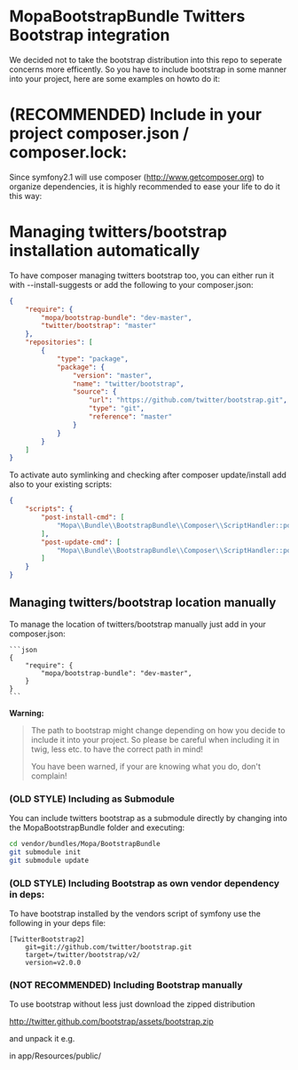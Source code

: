 MopaBootstrapBundle Twitters Bootstrap integration
==================================================

We decided not to take the bootstrap distribution into this repo to seperate concerns more efficently.
So you have to include bootstrap in some manner into your project, here are some examples on howto do it:


# (RECOMMENDED) Include in your project composer.json / composer.lock:

Since symfony2.1 will use composer (http://www.getcomposer.org) to organize dependencies, 
it is highly recommended to ease your life to do it this way:

# Managing twitters/bootstrap installation automatically

To have composer managing twitters bootstrap too, you can either run it with
--install-suggests or add the following to your composer.json:

```json
{
    "require": {
        "mopa/bootstrap-bundle": "dev-master",
        "twitter/bootstrap": "master"
    },
    "repositories": [
        {
            "type": "package",
            "package": {
                "version": "master",
                "name": "twitter/bootstrap",
                "source": {
                    "url": "https://github.com/twitter/bootstrap.git",
                    "type": "git",
                    "reference": "master"
                }
            }
        }
    ]
}
```

To activate auto symlinking and checking after composer update/install add also to your existing scripts:

```json
{
    "scripts": {
        "post-install-cmd": [
            "Mopa\\Bundle\\BootstrapBundle\\Composer\\ScriptHandler::postInstallSymlinkTwitterBootstrap"
        ],
        "post-update-cmd": [
            "Mopa\\Bundle\\BootstrapBundle\\Composer\\ScriptHandler::postInstallSymlinkTwitterBootstrap"
        ]
    }
}
```

## Managing twitters/bootstrap location manually

To manage the location of twitters/bootstrap manually just add in your composer.json:

    ```json
    {
        "require": {
            "mopa/bootstrap-bundle": "dev-master",
        }
    }
    ```
 

**Warning:**

> The path to bootstrap might change depending on how you decide to include it into your project.
> So please be careful when including it in twig, less etc. to have the correct path in mind! 
>
> You have been warned, if your are knowing what you do, don't complain!

### (OLD STYLE) Including as Submodule

You can include twitters bootstrap as a submodule directly by changing into the MopaBootstrapBundle folder and executing:

``` bash
cd vendor/bundles/Mopa/BootstrapBundle
git submodule init
git submodule update
```


### (OLD STYLE) Including Bootstrap as own vendor dependency in deps:

To have bootstrap installed by the vendors script of symfony use the following in your deps file:

```
[TwitterBootstrap2]
    git=git://github.com/twitter/bootstrap.git
    target=/twitter/bootstrap/v2/
    version=v2.0.0
```

### (NOT RECOMMENDED) Including Bootstrap manually

To use bootstrap without less just download the zipped distribution

 http://twitter.github.com/bootstrap/assets/bootstrap.zip
 
 and unpack it e.g.
 
 in app/Resources/public/

